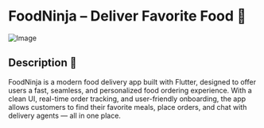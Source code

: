 # FoodNinja – Deliver Favorite Food 🥢

![Image](https://github.com/user-attachments/assets/3029c5f8-ffef-4e9b-be7f-68a5e9033863)

## Description 📄 

FoodNinja is a modern food delivery app built with Flutter, designed to offer users a fast, seamless, and personalized food ordering experience. With a clean UI, real-time order tracking, and user-friendly onboarding, the app allows customers to find their favorite meals, place orders, and chat with delivery agents — all in one place.
